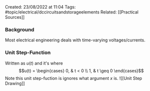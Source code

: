 Created: 23/08/2022 at 11:04
Tags: #topic/electrical/dccircuitsandstorageelements
Related: [[Practical Sources]]

### Background
Most electrical engineering deals with time-varying voltages/currents.

### Unit Step-Function
Written as $u(t)$ and it's where 
$$u(t) = \begin{cases} 0, & t < 0 \\ 1, & t \geq 0 \end{cases}$$ 
Note this unit step-fuction is ignores what argument $x$ is. 
![[Unit Step Drawing]]
